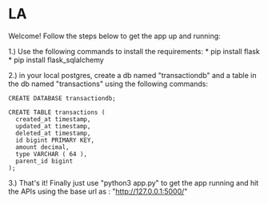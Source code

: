 # LA

Welcome! Follow the steps below to get the app up and running:

1.) Use the following commands to install the requirements:
    * pip install flask 
    * pip install flask_sqlalchemy

2.) in your local postgres, create a db named "transactiondb" and a table in the db named "transactions" using the following commands:

    CREATE DATABASE transactiondb;

    CREATE TABLE transactions (
      created_at timestamp,
      updated_at timestamp,
      deleted_at timestamp,
      id bigint PRIMARY KEY,
      amount decimal,
      type VARCHAR ( 64 ),
      parent_id bigint
    );

3.) That's it! Finally just use "python3 app.py" to get the app running and hit the APIs using the base url as : "http://127.0.0.1:5000/"
